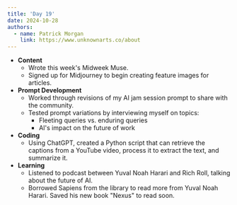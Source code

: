 ```yaml
---
title: 'Day 19'
date: 2024-10-28
authors:
  - name: Patrick Morgan
    link: https://www.unknownarts.co/about
---
```


- __Content__
    - Wrote this week's Midweek Muse.
    - Signed up for Midjourney to begin creating feature images for articles.
- __Prompt Development__
    - Worked through revisions of my AI jam session prompt to share with the community.
    - Tested prompt variations by interviewing myself on topics:
        - Fleeting queries vs. enduring queries
        - AI's impact on the future of work
- __Coding__
    - Using ChatGPT, created a Python script that can retrieve the captions from a YouTube video, process it to extract the text, and summarize it.
- __Learning__
    - Listened to podcast between Yuval Noah Harari and Rich Roll, talking about the future of AI.
    - Borrowed Sapiens from the library to read more from Yuval Noah Harari. Saved his new book "Nexus" to read soon.